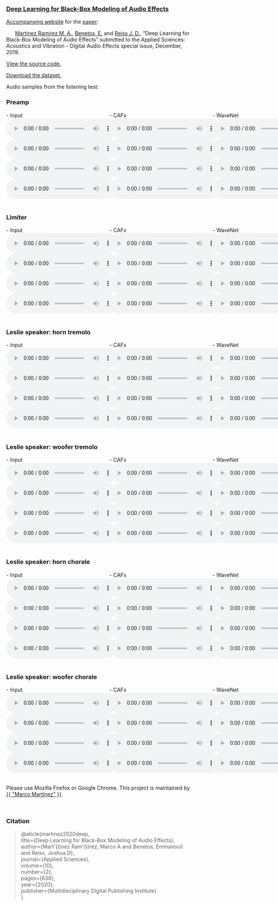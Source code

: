 ### [Deep Learning for Black-Box Modeling of Audio Effects](https://www.mdpi.com/2076-3417/10/2/638)


[Accompanying  website](https://mchijmma.github.io/DL-AFx/) for the [paper](https://www.mdpi.com/2076-3417/10/2/638):

&nbsp;&nbsp;&nbsp;&nbsp;&nbsp;&nbsp;[Martínez Ramírez M. A.](http://m-marco.com), [Benetos, E.](https://www.eecs.qmul.ac.uk/~emmanouilb/) and [Reiss J. D.](http://www.eecs.qmul.ac.uk/~josh/), “Deep Learning for Black-Box Modeling of Audio Effects” submitted to the Applied Sciences: Acoustics and Vibration - Digital Audio Effects special issue, December, 2019.

[View the source code.](https://github.com/mchijmma/DL-AFx/tree/master/src)

[Download the dataset.](https://zenodo.org/record/3562442)

Audio samples from the listening test:

### Preamp
<div id="contentBox" style="margin:0px auto; width:350%">
<div id="column1" style="float:left; margin:0; width:15.75%;">
- Input <br />
<audio controls="controls">
    <source src="audio/Preamp/Preamp_32_AET_CRNN_23_input.mp3" type="audio/mp3" />
</audio>
<audio controls="controls">
    <source src="audio/Preamp/Preamp_24_AET_CRNN_23_input.mp3" type="audio/mp3" />
</audio>
<audio controls="controls">
    <source src="audio/Preamp/Preamp_44_AET_CRNN_23_input.mp3" type="audio/mp3" />
</audio>
<audio controls="controls">
    <source src="audio/Preamp/Preamp_57_AET_CRNN_23_input.mp3" type="audio/mp3" />
</audio>
</div>

<div id="column2" style="float:left; margin:0;width:15.75%;">
- CAFx <br />
<audio controls="controls">
    <source src="audio/Preamp/Preamp_32_AET_DNN_Local_Dense_SAAF3_output.mp3" type="audio/mp3" />
</audio>
<audio controls="controls">
    <source src="audio/Preamp/Preamp_24_AET_DNN_Local_Dense_SAAF3_output.mp3" type="audio/mp3" />
</audio>
<audio controls="controls">
    <source src="audio/Preamp/Preamp_44_AET_DNN_Local_Dense_SAAF3_output.mp3" type="audio/mp3" />
</audio>
<audio controls="controls">
    <source src="audio/Preamp/Preamp_57_AET_DNN_Local_Dense_SAAF3_output.mp3" type="audio/mp3" />
</audio>
</div>

<div id="column3" style="float:left; margin:0;width:15.75%">
- WaveNet <br />
<audio controls="controls">
    <source src="audio/Preamp/Preamp_32_Wavenet2_output.mp3" type="audio/mp3" />
</audio>
<audio controls="controls">
    <source src="audio/Preamp/Preamp_24_Wavenet2_output.mp3" type="audio/mp3" />
</audio>
<audio controls="controls">
    <source src="audio/Preamp/Preamp_44_Wavenet2_output.mp3" type="audio/mp3" />
</audio>
<audio controls="controls">
    <source src="audio/Preamp/Preamp_57_Wavenet2_output.mp3" type="audio/mp3" />
</audio>
</div>

<div id="column4" style="float:left; margin:0;width:15.75%">
- CRAFx <br />
<audio controls="controls">
    <source src="audio/Preamp/Preamp_32_AET_CRNN_23_output.mp3" type="audio/mp3" />
</audio>
<audio controls="controls">
    <source src="audio/Preamp/Preamp_24_AET_CRNN_23_output.mp3" type="audio/mp3" />
</audio>
<audio controls="controls">
    <source src="audio/Preamp/Preamp_44_AET_CRNN_23_output.mp3" type="audio/mp3" />
</audio>
<audio controls="controls">
    <source src="audio/Preamp/Preamp_57_AET_CRNN_23_output.mp3" type="audio/mp3" />
</audio>
</div>

<div id="column5" style="float:left; margin:0;width:15.75%;">
- CWAFx <br />
<audio controls="controls">
    <source src="audio/Preamp/Preamp_32_AET_Wavenet_1_output.mp3" type="audio/mp3" />
</audio>
<audio controls="controls">
    <source src="audio/Preamp/Preamp_24_AET_Wavenet_1_output.mp3" type="audio/mp3" />
</audio>
<audio controls="controls">
    <source src="audio/Preamp/Preamp_44_AET_Wavenet_1_output.mp3" type="audio/mp3" />
</audio>
<audio controls="controls">
    <source src="audio/Preamp/Preamp_57_AET_Wavenet_1_output.mp3" type="audio/mp3" />
</audio>
</div>

<div id="column6" style="float:left; margin:0;width:15.75%;">
- Reference <br />
<audio controls="controls">
    <source src="audio/Preamp/Preamp_32_AET_CRNN_23_target.mp3" type="audio/mp3" />
</audio>
<audio controls="controls">
    <source src="audio/Preamp/Preamp_24_AET_CRNN_23_target.mp3" type="audio/mp3" />
</audio>
<audio controls="controls">
    <source src="audio/Preamp/Preamp_44_AET_CRNN_23_target.mp3" type="audio/mp3" />
</audio>
<audio controls="controls">
    <source src="audio/Preamp/Preamp_57_AET_CRNN_23_target.mp3" type="audio/mp3" />
</audio>
</div>

</div>

&nbsp;

### Limiter
<div id="contentBox" style="margin:0px auto; width:350%">
<div id="column1" style="float:left; margin:0; width:15.75%;">
- Input <br />
<audio controls="controls">
    <source src="audio/Limiter/Limiter_27_AET_CRNN_23_input.mp3" type="audio/mp3" />
</audio>
<audio controls="controls">
    <source src="audio/Limiter/Limiter_1_AET_CRNN_23_input.mp3" type="audio/mp3" />
</audio>
<audio controls="controls">
    <source src="audio/Limiter/Limiter_51_AET_CRNN_23_input.mp3" type="audio/mp3" />
</audio>
<audio controls="controls">
    <source src="audio/Limiter/Limiter_59_AET_CRNN_23_input.mp3" type="audio/mp3" />
</audio>
</div>

<div id="column2" style="float:left; margin:0;width:15.75%;">
- CAFx <br />
<audio controls="controls">
    <source src="audio/Limiter/Limiter_27_AET_DNN_Local_Dense_SAAF3_output.mp3" type="audio/mp3" />
</audio>
<audio controls="controls">
    <source src="audio/Limiter/Limiter_1_AET_DNN_Local_Dense_SAAF3_output.mp3" type="audio/mp3" />
</audio>
<audio controls="controls">
    <source src="audio/Limiter/Limiter_51_AET_DNN_Local_Dense_SAAF3_output.mp3" type="audio/mp3" />
</audio>
<audio controls="controls">
    <source src="audio/Limiter/Limiter_59_AET_DNN_Local_Dense_SAAF3_output.mp3" type="audio/mp3" />
</audio>
</div>

<div id="column3" style="float:left; margin:0;width:15.75%">
- WaveNet <br />
<audio controls="controls">
    <source src="audio/Limiter/Limiter_27_Wavenet2_output.mp3" type="audio/mp3" />
</audio>
<audio controls="controls">
    <source src="audio/Limiter/Limiter_1_Wavenet2_output.mp3" type="audio/mp3" />
</audio>
<audio controls="controls">
    <source src="audio/Limiter/Limiter_51_Wavenet2_output.mp3" type="audio/mp3" />
</audio>
<audio controls="controls">
    <source src="audio/Limiter/Limiter_59_Wavenet2_output.mp3" type="audio/mp3" />
</audio>
</div>

<div id="column4" style="float:left; margin:0;width:15.75%">
- CRAFx <br />
<audio controls="controls">
    <source src="audio/Limiter/Limiter_27_AET_CRNN_23_output.mp3" type="audio/mp3" />
</audio>
<audio controls="controls">
    <source src="audio/Limiter/Limiter_1_AET_CRNN_23_output.mp3" type="audio/mp3" />
</audio>
<audio controls="controls">
    <source src="audio/Limiter/Limiter_51_AET_CRNN_23_output.mp3" type="audio/mp3" />
</audio>
<audio controls="controls">
    <source src="audio/Limiter/Limiter_59_AET_CRNN_23_output.mp3" type="audio/mp3" />
</audio>
</div>

<div id="column5" style="float:left; margin:0;width:15.75%;">
- CWAFx <br />
<audio controls="controls">
    <source src="audio/Limiter/Limiter_27_AET_Wavenet_1_output.mp3" type="audio/mp3" />
</audio>
<audio controls="controls">
    <source src="audio/Limiter/Limiter_1_AET_Wavenet_1_output.mp3" type="audio/mp3" />
</audio>
<audio controls="controls">
    <source src="audio/Limiter/Limiter_51_AET_Wavenet_1_output.mp3" type="audio/mp3" />
</audio>
<audio controls="controls">
    <source src="audio/Limiter/Limiter_59_AET_Wavenet_1_output.mp3" type="audio/mp3" />
</audio>
</div>

<div id="column6" style="float:left; margin:0;width:15.75%;">
- Reference <br />
<audio controls="controls">
    <source src="audio/Limiter/Limiter_27_AET_CRNN_23_target.mp3" type="audio/mp3" />
</audio>
<audio controls="controls">
    <source src="audio/Limiter/Limiter_1_AET_CRNN_23_target.mp3" type="audio/mp3" />
</audio>
<audio controls="controls">
    <source src="audio/Limiter/Limiter_51_AET_CRNN_23_target.mp3" type="audio/mp3" />
</audio>
<audio controls="controls">
    <source src="audio/Limiter/Limiter_59_AET_CRNN_23_target.mp3" type="audio/mp3" />
</audio>
</div>

</div>

&nbsp;
### Leslie speaker: horn tremolo
<div id="contentBox" style="margin:0px auto; width:350%">
<div id="column1" style="float:left; margin:0; width:15.75%;">
- Input <br />
<audio controls="controls">
    <source src="audio/LeslieSpeakerHornFast/Leslie_hf_19_AET_CRNN_23_input.mp3" type="audio/mp3" />
</audio>
<audio controls="controls">
    <source src="audio/LeslieSpeakerHornFast/Leslie_hf_4_AET_CRNN_23_input.mp3" type="audio/mp3" />
</audio>
<audio controls="controls">
    <source src="audio/LeslieSpeakerHornFast/Leslie_hf_12_AET_CRNN_23_input.mp3" type="audio/mp3" />
</audio>
<audio controls="controls">
    <source src="audio/LeslieSpeakerHornFast/Leslie_hf_14_AET_CRNN_23_input.mp3" type="audio/mp3" />
</audio>
</div>

<div id="column2" style="float:left; margin:0;width:15.75%;">
- CAFx <br />
<audio controls="controls">
    <source src="audio/LeslieSpeakerHornFast/Leslie_hf_19_AET_DNN_Local_Dense_SAAF3_output.mp3" type="audio/mp3" />
</audio>
<audio controls="controls">
    <source src="audio/LeslieSpeakerHornFast/Leslie_hf_4_AET_DNN_Local_Dense_SAAF3_output.mp3" type="audio/mp3" />
</audio>
<audio controls="controls">
    <source src="audio/LeslieSpeakerHornFast/Leslie_hf_12_AET_DNN_Local_Dense_SAAF3_output.mp3" type="audio/mp3" />
</audio>
<audio controls="controls">
    <source src="audio/LeslieSpeakerHornFast/Leslie_hf_14_AET_DNN_Local_Dense_SAAF3_output.mp3" type="audio/mp3" />
</audio>
</div>

<div id="column3" style="float:left; margin:0;width:15.75%">
- WaveNet <br />
<audio controls="controls">
    <source src="audio/LeslieSpeakerHornFast/Leslie_hf_19_Wavenet2_output.mp3" type="audio/mp3" />
</audio>
<audio controls="controls">
    <source src="audio/LeslieSpeakerHornFast/Leslie_hf_4_Wavenet2_output.mp3" type="audio/mp3" />
</audio>
<audio controls="controls">
    <source src="audio/LeslieSpeakerHornFast/Leslie_hf_12_Wavenet2_output.mp3" type="audio/mp3" />
</audio>
<audio controls="controls">
    <source src="audio/LeslieSpeakerHornFast/Leslie_hf_14_Wavenet2_output.mp3" type="audio/mp3" />
</audio>
</div>

<div id="column4" style="float:left; margin:0;width:15.75%">
- CRAFx <br />
<audio controls="controls">
    <source src="audio/LeslieSpeakerHornFast/Leslie_hf_19_AET_CRNN_23_output.mp3" type="audio/mp3" />
</audio>
<audio controls="controls">
    <source src="audio/LeslieSpeakerHornFast/Leslie_hf_4_AET_CRNN_23_output.mp3" type="audio/mp3" />
</audio>
<audio controls="controls">
    <source src="audio/LeslieSpeakerHornFast/Leslie_hf_12_AET_CRNN_23_output.mp3" type="audio/mp3" />
</audio>
<audio controls="controls">
    <source src="audio/LeslieSpeakerHornFast/Leslie_hf_14_AET_CRNN_23_output.mp3" type="audio/mp3" />
</audio>
</div>

<div id="column5" style="float:left; margin:0;width:15.75%;">
- CWAFx <br />
<audio controls="controls">
    <source src="audio/LeslieSpeakerHornFast/Leslie_hf_19_AET_Wavenet_1_output.mp3" type="audio/mp3" />
</audio>
<audio controls="controls">
    <source src="audio/LeslieSpeakerHornFast/Leslie_hf_4_AET_Wavenet_1_output.mp3" type="audio/mp3" />
</audio>
<audio controls="controls">
    <source src="audio/LeslieSpeakerHornFast/Leslie_hf_12_AET_Wavenet_1_output.mp3" type="audio/mp3" />
</audio>
<audio controls="controls">
    <source src="audio/LeslieSpeakerHornFast/Leslie_hf_14_AET_Wavenet_1_output.mp3" type="audio/mp3" />
</audio>
</div>

<div id="column6" style="float:left; margin:0;width:15.75%;">
- Reference <br />
<audio controls="controls">
    <source src="audio/LeslieSpeakerHornFast/Leslie_hf_19_AET_CRNN_23_target.mp3" type="audio/mp3" />
</audio>
<audio controls="controls">
    <source src="audio/LeslieSpeakerHornFast/Leslie_hf_4_AET_CRNN_23_target.mp3" type="audio/mp3" />
</audio>
<audio controls="controls">
    <source src="audio/LeslieSpeakerHornFast/Leslie_hf_12_AET_CRNN_23_target.mp3" type="audio/mp3" />
</audio>
<audio controls="controls">
    <source src="audio/LeslieSpeakerHornFast/Leslie_hf_14_AET_CRNN_23_target.mp3" type="audio/mp3" />
</audio>
</div>

</div>

&nbsp;
### Leslie speaker: woofer tremolo
<div id="contentBox" style="margin:0px auto; width:350%">
<div id="column1" style="float:left; margin:0; width:15.75%;">
- Input <br />
<audio controls="controls">
    <source src="audio/LeslieSpeakerWooferFast/Leslie_wf_3_AET_CRNN_23_input.mp3" type="audio/mp3" />
</audio>
<audio controls="controls">
    <source src="audio/LeslieSpeakerWooferFast/Leslie_wf_15_AET_CRNN_23_input.mp3" type="audio/mp3" />
</audio>
<audio controls="controls">
    <source src="audio/LeslieSpeakerWooferFast/Leslie_wf_24_AET_CRNN_23_input.mp3" type="audio/mp3" />
</audio>
<audio controls="controls">
    <source src="audio/LeslieSpeakerWooferFast/Leslie_wf_28_AET_CRNN_23_input.mp3" type="audio/mp3" />
</audio>
</div>

<div id="column2" style="float:left; margin:0;width:15.75%;">
- CAFx <br />
<audio controls="controls">
    <source src="audio/LeslieSpeakerWooferFast/Leslie_wf_3_AET_DNN_Local_Dense_SAAF3_output.mp3" type="audio/mp3" />
</audio>
<audio controls="controls">
    <source src="audio/LeslieSpeakerWooferFast/Leslie_wf_15_AET_DNN_Local_Dense_SAAF3_output.mp3" type="audio/mp3" />
</audio>
<audio controls="controls">
    <source src="audio/LeslieSpeakerWooferFast/Leslie_wf_24_AET_DNN_Local_Dense_SAAF3_output.mp3" type="audio/mp3" />
</audio>
<audio controls="controls">
    <source src="audio/LeslieSpeakerWooferFast/Leslie_wf_28_AET_DNN_Local_Dense_SAAF3_output.mp3" type="audio/mp3" />
</audio>
</div>

<div id="column3" style="float:left; margin:0;width:15.75%">
- WaveNet <br />
<audio controls="controls">
    <source src="audio/LeslieSpeakerWooferFast/Leslie_wf_3_Wavenet2_output.mp3" type="audio/mp3" />
</audio>
<audio controls="controls">
    <source src="audio/LeslieSpeakerWooferFast/Leslie_wf_15_Wavenet2_output.mp3" type="audio/mp3" />
</audio>
<audio controls="controls">
    <source src="audio/LeslieSpeakerWooferFast/Leslie_wf_24_Wavenet2_output.mp3" type="audio/mp3" />
</audio>
<audio controls="controls">
    <source src="audio/LeslieSpeakerWooferFast/Leslie_wf_28_Wavenet2_output.mp3" type="audio/mp3" />
</audio>
</div>

<div id="column4" style="float:left; margin:0;width:15.75%">
- CRAFx <br />
<audio controls="controls">
    <source src="audio/LeslieSpeakerWooferFast/Leslie_wf_3_AET_CRNN_23_output.mp3" type="audio/mp3" />
</audio>
<audio controls="controls">
    <source src="audio/LeslieSpeakerWooferFast/Leslie_wf_15_AET_CRNN_23_output.mp3" type="audio/mp3" />
</audio>
<audio controls="controls">
    <source src="audio/LeslieSpeakerWooferFast/Leslie_wf_24_AET_CRNN_23_output.mp3" type="audio/mp3" />
</audio>
<audio controls="controls">
    <source src="audio/LeslieSpeakerWooferFast/Leslie_wf_28_AET_CRNN_23_output.mp3" type="audio/mp3" />
</audio>
</div>

<div id="column5" style="float:left; margin:0;width:15.75%;">
- CWAFx <br />
<audio controls="controls">
    <source src="audio/LeslieSpeakerWooferFast/Leslie_wf_3_AET_Wavenet_1_output.mp3" type="audio/mp3" />
</audio>
<audio controls="controls">
    <source src="audio/LeslieSpeakerWooferFast/Leslie_wf_15_AET_Wavenet_1_output.mp3" type="audio/mp3" />
</audio>
<audio controls="controls">
    <source src="audio/LeslieSpeakerWooferFast/Leslie_wf_24_AET_Wavenet_1_output.mp3" type="audio/mp3" />
</audio>
<audio controls="controls">
    <source src="audio/LeslieSpeakerWooferFast/Leslie_wf_28_AET_Wavenet_1_output.mp3" type="audio/mp3" />
</audio>
</div>

<div id="column6" style="float:left; margin:0;width:15.75%;">
- Reference <br />
<audio controls="controls">
    <source src="audio/LeslieSpeakerWooferFast/Leslie_wf_3_AET_CRNN_23_target.mp3" type="audio/mp3" />
</audio>
<audio controls="controls">
    <source src="audio/LeslieSpeakerWooferFast/Leslie_wf_15_AET_CRNN_23_target.mp3" type="audio/mp3" />
</audio>
<audio controls="controls">
    <source src="audio/LeslieSpeakerWooferFast/Leslie_wf_24_AET_CRNN_23_target.mp3" type="audio/mp3" />
</audio>
<audio controls="controls">
    <source src="audio/LeslieSpeakerWooferFast/Leslie_wf_28_AET_CRNN_23_target.mp3" type="audio/mp3" />
</audio>
</div>

</div>


&nbsp;
### Leslie speaker: horn chorale
<div id="contentBox" style="margin:0px auto; width:350%">
<div id="column1" style="float:left; margin:0; width:15.75%;">
- Input <br />
<audio controls="controls">
    <source src="audio/LeslieSpeakerHornSlow/Leslie_hs_7_AET_CRNN_23_input.mp3" type="audio/mp3" />
</audio>
<audio controls="controls">
    <source src="audio/LeslieSpeakerHornSlow/Leslie_hs_11_AET_CRNN_23_input.mp3" type="audio/mp3" />
</audio>
<audio controls="controls">
    <source src="audio/LeslieSpeakerHornSlow/Leslie_hs_19_AET_CRNN_23_input.mp3" type="audio/mp3" />
</audio>
<audio controls="controls">
    <source src="audio/LeslieSpeakerHornSlow/Leslie_hs_30_AET_CRNN_23_input.mp3" type="audio/mp3" />
</audio>
</div>

<div id="column2" style="float:left; margin:0;width:15.75%;">
- CAFx <br />
<audio controls="controls">
    <source src="audio/LeslieSpeakerHornSlow/Leslie_hs_7_AET_DNN_Local_Dense_SAAF3_output.mp3" type="audio/mp3" />
</audio>
<audio controls="controls">
    <source src="audio/LeslieSpeakerHornSlow/Leslie_hs_11_AET_DNN_Local_Dense_SAAF3_output.mp3" type="audio/mp3" />
</audio>
<audio controls="controls">
    <source src="audio/LeslieSpeakerHornSlow/Leslie_hs_19_AET_DNN_Local_Dense_SAAF3_output.mp3" type="audio/mp3" />
</audio>
<audio controls="controls">
    <source src="audio/LeslieSpeakerHornSlow/Leslie_hs_30_AET_DNN_Local_Dense_SAAF3_output.mp3" type="audio/mp3" />
</audio>
</div>

<div id="column3" style="float:left; margin:0;width:15.75%">
- WaveNet <br />
<audio controls="controls">
    <source src="audio/LeslieSpeakerHornSlow/Leslie_hs_7_Wavenet2_output.mp3" type="audio/mp3" />
</audio>
<audio controls="controls">
    <source src="audio/LeslieSpeakerHornSlow/Leslie_hs_11_Wavenet2_output.mp3" type="audio/mp3" />
</audio>
<audio controls="controls">
    <source src="audio/LeslieSpeakerHornSlow/Leslie_hs_19_Wavenet2_output.mp3" type="audio/mp3" />
</audio>
<audio controls="controls">
    <source src="audio/LeslieSpeakerHornSlow/Leslie_hs_30_Wavenet2_output.mp3" type="audio/mp3" />
</audio>
</div>

<div id="column4" style="float:left; margin:0;width:15.75%">
- CRAFx <br />
<audio controls="controls">
    <source src="audio/LeslieSpeakerHornSlow/Leslie_hs_7_AET_CRNN_23_output.mp3" type="audio/mp3" />
</audio>
<audio controls="controls">
    <source src="audio/LeslieSpeakerHornSlow/Leslie_hs_11_AET_CRNN_23_output.mp3" type="audio/mp3" />
</audio>
<audio controls="controls">
    <source src="audio/LeslieSpeakerHornSlow/Leslie_hs_19_AET_CRNN_23_output.mp3" type="audio/mp3" />
</audio>
<audio controls="controls">
    <source src="audio/LeslieSpeakerHornSlow/Leslie_hs_30_AET_CRNN_23_output.mp3" type="audio/mp3" />
</audio>
</div>

<div id="column5" style="float:left; margin:0;width:15.75%;">
- CWAFx <br />
<audio controls="controls">
    <source src="audio/LeslieSpeakerHornSlow/Leslie_hs_7_AET_Wavenet_1_output.mp3" type="audio/mp3" />
</audio>
<audio controls="controls">
    <source src="audio/LeslieSpeakerHornSlow/Leslie_hs_11_AET_Wavenet_1_output.mp3" type="audio/mp3" />
</audio>
<audio controls="controls">
    <source src="audio/LeslieSpeakerHornSlow/Leslie_hs_19_AET_Wavenet_1_output.mp3" type="audio/mp3" />
</audio>
<audio controls="controls">
    <source src="audio/LeslieSpeakerHornSlow/Leslie_hs_30_AET_Wavenet_1_output.mp3" type="audio/mp3" />
</audio>
</div>

<div id="column6" style="float:left; margin:0;width:15.75%;">
- Reference <br />
<audio controls="controls">
    <source src="audio/LeslieSpeakerHornSlow/Leslie_hs_7_AET_CRNN_23_target.mp3" type="audio/mp3" />
</audio>
<audio controls="controls">
    <source src="audio/LeslieSpeakerHornSlow/Leslie_hs_11_AET_CRNN_23_target.mp3" type="audio/mp3" />
</audio>
<audio controls="controls">
    <source src="audio/LeslieSpeakerHornSlow/Leslie_hs_19_AET_CRNN_23_target.mp3" type="audio/mp3" />
</audio>
<audio controls="controls">
    <source src="audio/LeslieSpeakerHornSlow/Leslie_hs_30_AET_CRNN_23_target.mp3" type="audio/mp3" />
</audio>
</div>

</div>

&nbsp;
### Leslie speaker: woofer chorale
<div id="contentBox" style="margin:0px auto; width:350%">
<div id="column1" style="float:left; margin:0; width:15.75%;">
- Input <br />
<audio controls="controls">
    <source src="audio/LeslieSpeakerWooferSlow/Leslie_ws_10_AET_CRNN_23_input.mp3" type="audio/mp3" />
</audio>
<audio controls="controls">
    <source src="audio/LeslieSpeakerWooferSlow/Leslie_ws_11_AET_CRNN_23_input.mp3" type="audio/mp3" />
</audio>
<audio controls="controls">
    <source src="audio/LeslieSpeakerWooferSlow/Leslie_ws_22_AET_CRNN_23_input.mp3" type="audio/mp3" />
</audio>
<audio controls="controls">
    <source src="audio/LeslieSpeakerWooferSlow/Leslie_ws_24_AET_CRNN_23_input.mp3" type="audio/mp3" />
</audio>
</div>

<div id="column2" style="float:left; margin:0;width:15.75%;">
- CAFx <br />
<audio controls="controls">
    <source src="audio/LeslieSpeakerWooferSlow/Leslie_ws_10_AET_DNN_Local_Dense_SAAF3_output.mp3" type="audio/mp3" />
</audio>
<audio controls="controls">
    <source src="audio/LeslieSpeakerWooferSlow/Leslie_ws_11_AET_DNN_Local_Dense_SAAF3_output.mp3" type="audio/mp3" />
</audio>
<audio controls="controls">
    <source src="audio/LeslieSpeakerWooferSlow/Leslie_ws_22_AET_DNN_Local_Dense_SAAF3_output.mp3" type="audio/mp3" />
</audio>
<audio controls="controls">
    <source src="audio/LeslieSpeakerWooferSlow/Leslie_ws_24_AET_DNN_Local_Dense_SAAF3_output.mp3" type="audio/mp3" />
</audio>
</div>

<div id="column3" style="float:left; margin:0;width:15.75%">
- WaveNet <br />
<audio controls="controls">
    <source src="audio/LeslieSpeakerWooferSlow/Leslie_ws_10_Wavenet2_output.mp3" type="audio/mp3" />
</audio>
<audio controls="controls">
    <source src="audio/LeslieSpeakerWooferSlow/Leslie_ws_11_Wavenet2_output.mp3" type="audio/mp3" />
</audio>
<audio controls="controls">
    <source src="audio/LeslieSpeakerWooferSlow/Leslie_ws_22_Wavenet2_output.mp3" type="audio/mp3" />
</audio>
<audio controls="controls">
    <source src="audio/LeslieSpeakerWooferSlow/Leslie_ws_24_Wavenet2_output.mp3" type="audio/mp3" />
</audio>
</div>

<div id="column4" style="float:left; margin:0;width:15.75%">
- CRAFx <br />
<audio controls="controls">
    <source src="audio/LeslieSpeakerWooferSlow/Leslie_ws_10_AET_CRNN_23_output.mp3" type="audio/mp3" />
</audio>
<audio controls="controls">
    <source src="audio/LeslieSpeakerWooferSlow/Leslie_ws_11_AET_CRNN_23_output.mp3" type="audio/mp3" />
</audio>
<audio controls="controls">
    <source src="audio/LeslieSpeakerWooferSlow/Leslie_ws_22_AET_CRNN_23_output.mp3" type="audio/mp3" />
</audio>
<audio controls="controls">
    <source src="audio/LeslieSpeakerWooferSlow/Leslie_ws_24_AET_CRNN_23_output.mp3" type="audio/mp3" />
</audio>
</div>

<div id="column5" style="float:left; margin:0;width:15.75%;">
- CWAFx <br />
<audio controls="controls">
    <source src="audio/LeslieSpeakerWooferSlow/Leslie_ws_10_AET_Wavenet_1_output.mp3" type="audio/mp3" />
</audio>
<audio controls="controls">
    <source src="audio/LeslieSpeakerWooferSlow/Leslie_ws_11_AET_Wavenet_1_output.mp3" type="audio/mp3" />
</audio>
<audio controls="controls">
    <source src="audio/LeslieSpeakerWooferSlow/Leslie_ws_22_AET_Wavenet_1_output.mp3" type="audio/mp3" />
</audio>
<audio controls="controls">
    <source src="audio/LeslieSpeakerWooferSlow/Leslie_ws_24_AET_Wavenet_1_output.mp3" type="audio/mp3" />
</audio>
</div>

<div id="column6" style="float:left; margin:0;width:15.75%;">
- Reference <br />
<audio controls="controls">
    <source src="audio/LeslieSpeakerWooferSlow/Leslie_ws_10_AET_CRNN_23_target.mp3" type="audio/mp3" />
</audio>
<audio controls="controls">
    <source src="audio/LeslieSpeakerWooferSlow/Leslie_ws_11_AET_CRNN_23_target.mp3" type="audio/mp3" />
</audio>
<audio controls="controls">
    <source src="audio/LeslieSpeakerWooferSlow/Leslie_ws_22_AET_CRNN_23_target.mp3" type="audio/mp3" />
</audio>
<audio controls="controls">
    <source src="audio/LeslieSpeakerWooferSlow/Leslie_ws_24_AET_CRNN_23_target.mp3" type="audio/mp3" />
</audio>
</div>

</div>



&nbsp;



Please use Mozilla Firefox or Google Chrome.
This project is maintained by <a href="https://m-marco.com">{{ "Marco Martínez" }}</a>.


&nbsp;
### Citation
>@aticle{martinez2020deep,<br />
>   title={Deep Learning for Black-Box Modeling of Audio Effects},<br />
>   author={Mart\'{i}nez Ram\'{i}rez, Marco A and Benetos, Emmanouil and Reiss, Joshua D},<br />
>   journal={Applied Sciences},<br />
>   volume={10},<br />
>   number={2},<br />
>   pages={638},<br />
>   year={2020},<br />
>   publisher={Multidisciplinary Digital Publishing Institute}<br />
>}<br />



